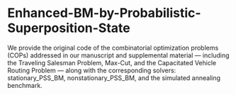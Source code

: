 # Enhanced-BM-by-Probabilistic-Superposition-State
We provide the original code of the combinatorial optimization problems (COPs) addressed in our manuscript and supplemental material — including the Traveling Salesman Problem, Max-Cut, and the Capacitated Vehicle Routing Problem — along with the corresponding solvers: stationary_PSS_BM, nonstationary_PSS_BM, and the simulated annealing benchmark.
